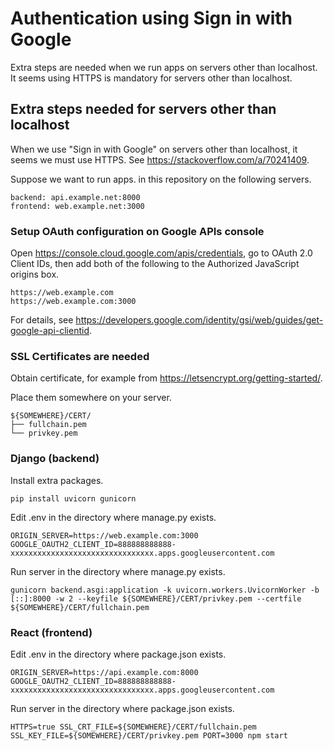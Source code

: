 # Authentication using Sign in with Google

Extra steps are needed when we run apps on servers other than localhost.
It seems using HTTPS is mandatory for servers other than localhost.

## Extra steps needed for servers other than localhost

When we use "Sign in with Google" on servers other than localhost, it seems we must use HTTPS.
See https://stackoverflow.com/a/70241409.

Suppose we want to run apps. in this repository on the following servers.
~~~
backend: api.example.net:8000
frontend: web.example.net:3000
~~~

### Setup OAuth configuration on Google APIs console

Open https://console.cloud.google.com/apis/credentials, go to OAuth 2.0 Client IDs, then add both of the following to the Authorized JavaScript origins box.

~~~
https://web.example.com
https://web.example.com:3000
~~~

For details, see https://developers.google.com/identity/gsi/web/guides/get-google-api-clientid.

### SSL Certificates are needed

Obtain certificate, for example from https://letsencrypt.org/getting-started/.

Place them somewhere on your server.
~~~
${SOMEWHERE}/CERT/
├── fullchain.pem
└── privkey.pem
~~~

### Django (backend)

Install extra packages.
~~~
pip install uvicorn gunicorn
~~~

Edit .env in the directory where manage.py exists.
~~~
ORIGIN_SERVER=https://web.example.com:3000
GOOGLE_OAUTH2_CLIENT_ID=888888888888-xxxxxxxxxxxxxxxxxxxxxxxxxxxxxxxx.apps.googleusercontent.com
~~~

Run server in the directory where manage.py exists.
~~~
gunicorn backend.asgi:application -k uvicorn.workers.UvicornWorker -b [::]:8000 -w 2 --keyfile ${SOMEWHERE}/CERT/privkey.pem --certfile ${SOMEWHERE}/CERT/fullchain.pem
~~~

### React (frontend)

Edit .env in the directory where package.json exists.
~~~
ORIGIN_SERVER=https://api.example.com:8000
GOOGLE_OAUTH2_CLIENT_ID=888888888888-xxxxxxxxxxxxxxxxxxxxxxxxxxxxxxxx.apps.googleusercontent.com
~~~

Run server in the directory where package.json exists.
~~~
HTTPS=true SSL_CRT_FILE=${SOMEWHERE}/CERT/fullchain.pem SSL_KEY_FILE=${SOMEWHERE}/CERT/privkey.pem PORT=3000 npm start
~~~

